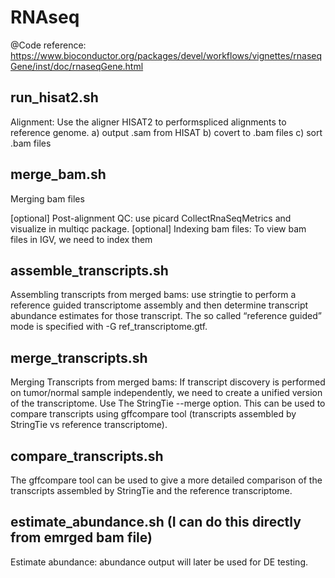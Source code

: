 # RNAseq


@Code reference:
https://www.bioconductor.org/packages/devel/workflows/vignettes/rnaseqGene/inst/doc/rnaseqGene.html

## run_hisat2.sh
Alignment: Use the aligner HISAT2 to performspliced alignments to reference genome.
a) output .sam from HISAT
b) covert to .bam files 
c) sort .bam files

## merge_bam.sh
Merging bam files

[optional] Post-alignment QC: use picard CollectRnaSeqMetrics and visualize in multiqc package.
[optional] Indexing bam files: To view bam files in IGV, we need to index them

## assemble_transcripts.sh
Assembling transcripts from merged bams: use stringtie to perform a reference guided transcriptome assembly and then determine transcript abundance estimates for those transcript. The so called “reference guided” mode is specified with -G ref_transcriptome.gtf. 

## merge_transcripts.sh
Merging Transcripts from merged bams: If transcript discovery is performed on tumor/normal sample independently, we need to create a unified version of the transcriptome. Use The StringTie --merge option. 
This can be used to compare transcripts using gffcompare tool (transcripts assembled by StringTie vs reference transcriptome).

## compare_transcripts.sh
The gffcompare tool can be used to give a more detailed comparison of the transcripts assembled by StringTie and the reference transcriptome.

## estimate_abundance.sh (I can do this directly from emrged bam file)
Estimate abundance: abundance output will later be used for DE testing.
